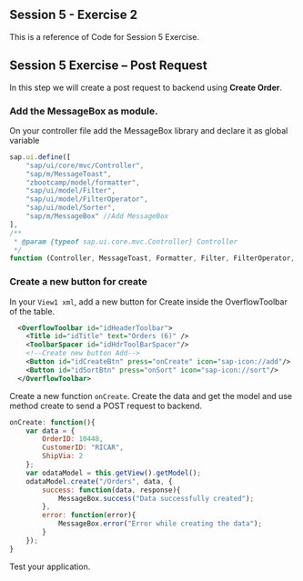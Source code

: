 ## Session 5 - Exercise 2
This is a reference of Code for Session 5 Exercise.

## Session 5 Exercise – Post Request 
In this step we will create a post request to backend using **Create Order**.

### Add the MessageBox as module.
On your controller file add the MessageBox library and declare it as global variable

```js
sap.ui.define([
    "sap/ui/core/mvc/Controller",
    "sap/m/MessageToast",
    "zbootcamp/model/formatter",
    "sap/ui/model/Filter",
    "sap/ui/model/FilterOperator",
    "sap/ui/model/Sorter",
    "sap/m/MessageBox" //Add MessageBox
],
/**
 * @param {typeof sap.ui.core.mvc.Controller} Controller
 */
function (Controller, MessageToast, Formatter, Filter, FilterOperator, Sorter, MessageBox) { //Add MessageBox
```

### Create a new button for create
In your ``View1 xml``, add a new button for Create inside the OverflowToolbar of the table.

```xml
  <OverflowToolbar id="idHeaderToolbar">
    <Title id="idTitle" text="Orders (6)" />
    <ToolbarSpacer id="idHdrToolBarSpacer"/>
    <!--Create new button Add-->
    <Button id="idCreateBtn" press="onCreate" icon="sap-icon://add"/>
    <Button id="idSortBtn" press="onSort" icon="sap-icon://sort"/>
  </OverflowToolbar>
```

Create a new function ``onCreate``. Create the data and get the model and use method create to send a POST request to backend. 
```js
onCreate: function(){
    var data = {
        OrderID: 10448,
        CustomerID: "RICAR",
        ShipVia: 2
    };
    var odataModel = this.getView().getModel();
    odataModel.create("/Orders", data, {
        success: function(data, response){
            MessageBox.success("Data successfully created");
        },
        error: function(error){
            MessageBox.error("Error while creating the data");
        }
    });
}
```

Test your application. 
